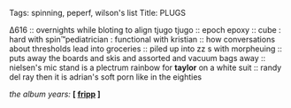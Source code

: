 Tags: spinning, peperf, wilson's list
Title: PLUGS
  
∆616 :: overnights while bloting to align tjugo tjugo :: epoch  epoxy :: cube : hard with spin™pediatrician : functional with kristian :: how conversations about thresholds lead into groceries :: piled up into zz s with morpheuing :: puts away the boards and skis and assorted and vacuum bags away :: nielsen's mic stand is a plectrum rainbow for **taylor** on a white suit :: randy del ray  then it is adrian's soft porn like in the eighties  
  
_the album years:_ **[ [fripp](https://rateyourmusic.com/release/album/robert-fripp/exposure/) ]**  
